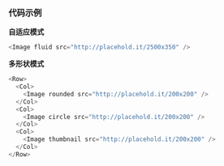 ### 代码示例

**自适应模式**

```js
<Image fluid src="http://placehold.it/2500x350" />
```

**多形状模式**

```js
<Row>
  <Col>
    <Image rounded src="http://placehold.it/200x200" />
  </Col>
  <Col>
    <Image circle src="http://placehold.it/200x200" />
  </Col>
  <Col>
    <Image thumbnail src="http://placehold.it/200x200" />
  </Col>
</Row>
```
